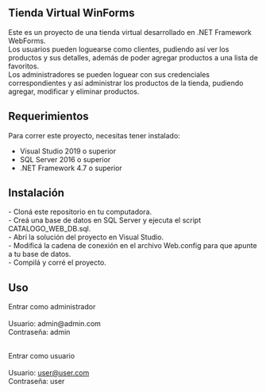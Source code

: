 <h2>Tienda Virtual WinForms</h2>

Este es un proyecto de una tienda virtual desarrollado en .NET Framework WebForms.</br>
Los usuarios pueden loguearse como clientes, pudiendo así ver los productos y sus detalles, además de poder agregar productos a una lista de favoritos.</br>
Los administradores se pueden loguear con sus credenciales correspondientes y así administrar los productos de la tienda, pudiendo agregar, modificar y 
eliminar productos.</br>

<h2>Requerimientos</h2>
Para correr este proyecto, necesitas tener instalado:</br>

- Visual Studio 2019 o superior</br>
- SQL Server 2016 o superior </br>
- .NET Framework 4.7 o superior </br>

<h2>Instalación</h2>
- Cloná este repositorio en tu computadora.</br>
- Creá una base de datos en SQL Server y ejecuta el script CATALOGO_WEB_DB.sql.</br>
- Abrí la solución del proyecto en Visual Studio.</br>
- Modificá la cadena de conexión en el archivo Web.config para que apunte a tu base de datos.</br>
- Compilá y corré el proyecto.</br>

<h2>Uso</h2>
Entrar como administrador</br></br>
Usuario: admin@admin.com</br>
Contraseña: admin</br></br>

Entrar como usuario</br></br>
Usuario: user@user.com</br>
Contraseña: user</br>
